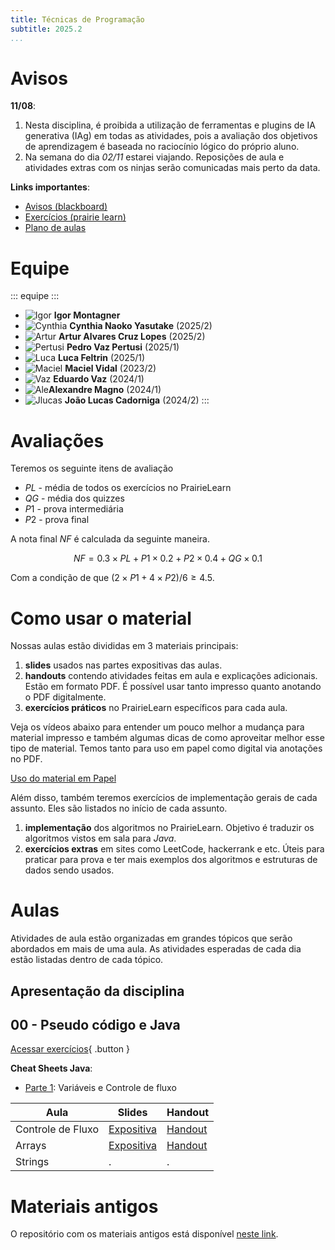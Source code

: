 ```yaml
---
title: Técnicas de Programação
subtitle: 2025.2
...
```


# Avisos

**11/08**:

1. Nesta disciplina, é proibida a utilização de ferramentas e plugins de IA generativa (IAg) em todas as atividades, pois a avaliação dos objetivos de aprendizagem é baseada no raciocínio lógico do próprio aluno.
2. Na semana do dia *02/11* estarei viajando. Reposições de aula e atividades extras com os ninjas serão comunicadas mais perto da data. 

**Links importantes**:

- [Avisos (blackboard)](https://insper.blackboard.com/ultra/courses/_49698_1/announcements)
- [Exercícios (prairie learn)](https://us.prairielearn.com/pl/course_instance/188747)
- [Plano de aulas](./plano-de-aulas.xlsx)

# Equipe

::: equipe :::
- ![Igor](css/igor.png) **Igor Montagner**
- ![Cynthia](css/cynthia.jpeg) **Cynthia Naoko Yasutake** (2025/2)
- ![Artur](css/artur.jpeg) **Artur Alvares Cruz Lopes** (2025/2)
- ![Pertusi](css/pertusi.png) **Pedro Vaz Pertusi** (2025/1)
- ![Luca](css/luca.jpg) **Luca Feltrin** (2025/1)
- ![Maciel](css/maciel.jpg) **Maciel Vidal** (2023/2) 
- ![Vaz](css/vaz.jpg) **Eduardo Vaz** (2024/1)
- ![Ale](css/ale.jpeg)**Alexandre Magno** (2024/1)
- ![Jlucas](css/jlucas.jpg) **João Lucas Cadorniga** (2024/2)
:::

# Avaliações

Teremos os seguinte itens de avaliação

- $PL$ - média de todos os exercícios no PrairieLearn
- $QG$ - média dos quizzes
- $P1$ - prova intermediária 
- $P2$ - prova final

A nota final $NF$ é calculada da seguinte maneira. 

$$
NF = 0.3 \times PL + P1 \times 0.2 + P2 \times 0.4 + QG \times 0.1
$$

Com a condição de que $(2 \times P1 + 4 \times P2)/6 \geq 4.5$. 

# Como usar o material

Nossas aulas estão divididas em 3 materiais principais:

1. **slides** usados nas partes expositivas das aulas. 
2. **handouts** contendo atividades feitas em aula e explicações adicionais. Estão em formato PDF. É possível usar tanto impresso quanto anotando o PDF digitalmente.
3. **exercícios práticos** no PrairieLearn específicos para cada aula.  

Veja os vídeos abaixo para entender um pouco melhor a mudança para material impresso e também algumas dicas de como aproveitar melhor esse tipo de material. Temos tanto para uso em papel como digital via anotações no PDF. 

<a class="button" href="https://youtu.be/8eoDvbbxYhE">Uso do material em Papel</a> <!-- <a class="button" href="#">Uso do material em PDF</a> -->

Além disso, também teremos exercícios de implementação gerais de cada assunto. Eles são listados no início de cada assunto.

1. **implementação** dos algoritmos no PrairieLearn. Objetivo é traduzir os algoritmos vistos em sala para *Java*.
2. **exercícios extras** em sites como LeetCode, hackerrank e etc. Úteis para praticar para prova e ter mais exemplos dos algoritmos e estruturas de dados sendo usados. 


# Aulas

Atividades de aula estão organizadas em grandes tópicos que serão abordados em mais de uma aula. As atividades esperadas de cada dia estão listadas dentro de cada tópico.


## Apresentação da disciplina

<object data="slides-inicio.pdf" width="400" height="400"></object>


## 00 - Pseudo código e Java

[Acessar exercícios](https://us.prairielearn.com/pl/course_instance/188747/assessment/2569817){ .button }


**Cheat Sheets Java**:

- [Parte 1][pseudo-cheatsheet1]: Variáveis e Controle de fluxo



| Aula              | Slides                            | Handout                         |
| --                | ---                               | ---                             |
| Controle de Fluxo | [Expositiva][pseudo-slides1]      | [Handout][pseudo-handout1]      |
| Arrays            | [Expositiva][pseudo-slides2]      | [Handout][pseudo-handout2]      |
| Strings           | .                                 | .                               |


[pseudo-slides1]: 00-java/slides-dia1.pdf
[pseudo-slides2]: 00-java/slides-dia2.pdf
[pseudo-slides3]: 00-java/slides-dia3.pdf
[pseudo-cheatsheet1]: 00-java/cheat1-handout.pdf
[pseudo-handout1]: 00-java/handout-dia1.pdf
[pseudo-handout2]: 00-java/handout-dia2.pdf
[pseudo-handout3]: 00-java/handout-dia3.pdf






<!-- ### Exercícios extras -->

<!-- Os seguintes exercícios do leetcode são interessantes e relacionados ao assunto atual. -->

<!-- 1. aldjasdjk -->


# Materiais antigos

O repositório com os materiais antigos está disponível [neste link](https://github.com/insper/tecnicas-de-programacao). 
